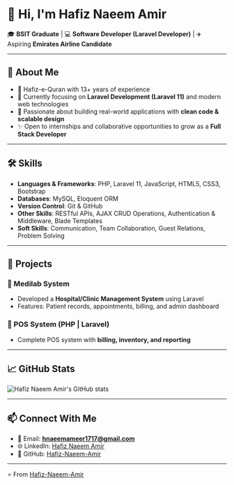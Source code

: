 # 👋 Hi, I'm Hafiz Naeem Amir  

🎓 **BSIT Graduate** | 💻 **Software Developer (Laravel Developer)** | ✈️ Aspiring **Emirates Airline Candidate**  

---

## 🌟 About Me  
- 📖 Hafiz-e-Quran with 13+ years of experience  
- 🎯 Currently focusing on **Laravel Development (Laravel 11)** and modern web technologies  
- 🚀 Passionate about building real-world applications with **clean code & scalable design**  
- ✨ Open to internships and collaborative opportunities to grow as a **Full Stack Developer**  

---

## 🛠️ Skills  
- **Languages & Frameworks**: PHP, Laravel 11, JavaScript, HTML5, CSS3, Bootstrap  
- **Databases**: MySQL, Eloquent ORM  
- **Version Control**: Git & GitHub  
- **Other Skills**: RESTful APIs, AJAX CRUD Operations, Authentication & Middleware, Blade Templates  
- **Soft Skills**: Communication, Team Collaboration, Guest Relations, Problem Solving  

---

## 📂 Projects  
### 🔹 Medilab System  
- Developed a **Hospital/Clinic Management System** using Laravel  
- Features: Patient records, appointments, billing, and admin dashboard  

### 🔹 POS System (PHP | Laravel)  
- Complete POS system with **billing, inventory, and reporting**  
---

## 📈 GitHub Stats  
![Hafiz Naeem Amir's GitHub stats](https://github-readme-stats.vercel.app/api?username=Hafiz-Naeem-Amir&show_icons=true&theme=tokyonight)  

---

## 📫 Connect With Me  
- 📧 Email: **hnaeemameer1717@gmail.com**  
- 🌐 LinkedIn: [Hafiz Naeem Amir](https://www.linkedin.com/in/naeem-abid)  
- 🐙 GitHub: [Hafiz-Naeem-Amir](https://github.com/Hafiz-Naeem-Amir)  

---

⭐️ From [Hafiz-Naeem-Amir](https://github.com/Hafiz-Naeem-Amir)
